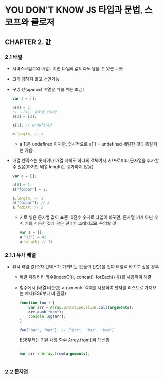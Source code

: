 # YOU DON'T KNOW JS 타입과 문법, 스코프와 클로저

## CHAPTER 2. 값

### 2.1 배열

- 자바스크립트의 배열 : 어떤 타입의 값이라도 담을 수 있는 그릇

- 크기 정하지 않고 선언가능

- 구멍 난(sparse) 배열을 다룰 때는 조심!

  ```javascript
  var a = [];

  a[0] = 1;
  // 'a[1]' 슬롯을 건너뜀
  a[2] = [3];

  a[1]; // undefined

  a.length; // 3
  ```

  - a[1]은 undefined 이지만, 명시적으로 a[1] = undefined 세팅한 것과 똑같지는 않음

- 배열 인덱스는 숫자이나 배열 자체도 하나의 객체여서 키/프로퍼티 문자열을 추가할 수 있음(하지만 배열 length는 증가하지 않음)

  ```javascript
  var a = [];

  a[0] = 1;
  a["foobar"] = 2;

  a.length; // 1
  a["foobar"]; // 2
  a.foobar; // 2
  ```

  - 키로 넣은 문자열 값이 표준 10진수 숫자로 타입이 바뀌면, 문자열 키가 아닌 숫자 키를 사용한 것과 같은 결과가 초래되므로 주의할 것

    ```javascript
    var a = [];
    a["13"] = 42;
    a.length; // 14
    ```

### 2.1.1 유사 배열

- 유사 배열 값(숫자 인덱스가 가리키는 값들의 집합)을 진짜 배열로 바꾸고 싶을 경우

  - 배열 유틸리티 함수(indexOf(), concat(), forEach() 등)를 사용하여 해결

  - 함수에서 (배열 비슷한) arguments 객체를 사용하여 인자를 리스트로 가져오는 예제(ES6부터 비 권장)

    ```javascript
    function foo() {
        var arr = Array.prototype.slice.call(arguments);
        arr.push("bam");
        console.log(arr);
    }

    foo("bar", "baz"); // ["bar", "baz", "bam"]
    ```

    ES6부터는 기본 내장 함수 Array.from()이 대신함

    ```javascript
    ...
    var arr = Array.from(arguments);
    ...
    ```

### 2.2 문자열

